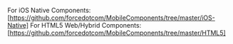 For iOS Native Components: [https://github.com/forcedotcom/MobileComponents/tree/master/iOS-Native]
For HTML5 Web/Hybrid Components: [https://github.com/forcedotcom/MobileComponents/tree/master/HTML5]
